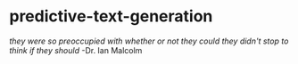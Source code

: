 # predictive-text-generation
_they were so preoccupied with whether or not they could they didn't stop to think if they should_
-Dr. Ian Malcolm

